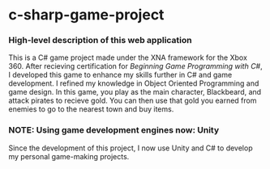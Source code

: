# c-sharp-game-project
### High-level description of this web application
This is a C# game project made under the XNA framework for the Xbox 360. After recieving certification for *Beginning Game Programming with C#*, I developed this game to enhance my skills further in C# and game development. I refined my knowledge in Object Oriented Programming and game design. In this game, you play as the main character, Blackbeard, and attack pirates to recieve gold. You can then use that gold you earned from enemies to go to the nearest town and buy items.

### NOTE: Using game development engines now: Unity
Since the development of this project, I now use Unity and C# to develop my personal game-making projects.
